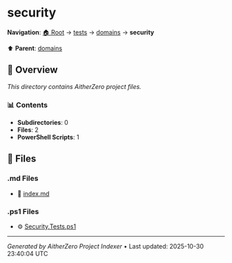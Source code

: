 # security

**Navigation**: [🏠 Root](../../../index.md) → [tests](../../index.md) → [domains](../index.md) → **security**

⬆️ **Parent**: [domains](../index.md)

## 📖 Overview

*This directory contains AitherZero project files.*

### 📊 Contents

- **Subdirectories**: 0
- **Files**: 2
- **PowerShell Scripts**: 1

## 📄 Files

### .md Files

- 📝 [index.md](./index.md)

### .ps1 Files

- ⚙️ [Security.Tests.ps1](./Security.Tests.ps1)

---

*Generated by AitherZero Project Indexer* • Last updated: 2025-10-30 23:40:04 UTC

